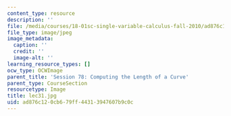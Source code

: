 ```yaml
---
content_type: resource
description: ''
file: /media/courses/18-01sc-single-variable-calculus-fall-2010/ad876c120cb679ff44313947607b9c0c_lec31.jpg
file_type: image/jpeg
image_metadata:
  caption: ''
  credit: ''
  image-alt: ''
learning_resource_types: []
ocw_type: OCWImage
parent_title: 'Session 78: Computing the Length of a Curve'
parent_type: CourseSection
resourcetype: Image
title: lec31.jpg
uid: ad876c12-0cb6-79ff-4431-3947607b9c0c
---
```

